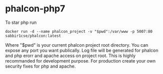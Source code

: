 # phalcon-php7

To star php run

`docker run -d --name phalcon_project -v "$pwd":/var/www -p 5007:80 sabbir1cse/phalcon:latest`

Where "$pwd" is your current phalcon project root directory. You can expose any port you want publically.
Log file will be generated for phalcon and php erorr and apache access on project root. This is highly recommanded for development purpose.
For production create your own security fixes for php and apache.
